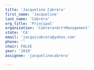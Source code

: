 ```yaml
---
title: 'Jacqueline Cabrera'
first_name: 'Jacqueline'
last_name: 'Cabrera'
org_title: 'Principal'
organization: 'Cabrera+Art+Management'
state: 'CA'
email: 'jacquicabrera@yahoo.com'
phone: ''
chair: FALSE
year: '2019'
assignee: 'jacquelinecabrera'

---
```

